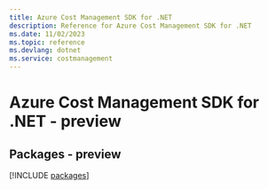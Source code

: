```yaml
---
title: Azure Cost Management SDK for .NET
description: Reference for Azure Cost Management SDK for .NET
ms.date: 11/02/2023
ms.topic: reference
ms.devlang: dotnet
ms.service: costmanagement
---
```

# Azure Cost Management SDK for .NET - preview
## Packages - preview
[!INCLUDE [packages](cost-management-index.md)]